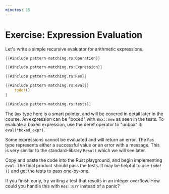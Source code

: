 ```yaml
---
minutes: 15
---
```


# Exercise: Expression Evaluation

Let's write a simple recursive evaluator for arithmetic expressions. 

```rust
{{#include pattern-matching.rs:Operation}}

{{#include pattern-matching.rs:Expression}}

{{#include pattern-matching.rs:Res}}

{{#include pattern-matching.rs:eval}}
    todo!()
}

{{#include pattern-matching.rs:tests}}
```

The `Box` type here is a smart pointer, and will be covered in detail later in
the course. An expression can be "boxed" with `Box::new` as seen in the tests.
To evaluate a boxed expression, use the deref operator to "unbox" it:
`eval(*boxed_expr)`.

Some expressions cannot be evaluated and will return an error. The `Res`
type represents either a successful value or an error with a message. This is
very similar to the standard-library `Result` which we will see later.

Copy and paste the code into the Rust playground, and begin implementing
`eval`. The final product should pass the tests. It may be helpful to use
`todo!()` and get the tests to pass one-by-one.

If you finish early, try writing a test that results in an integer overflow.
How could you handle this with `Res::Err` instead of a panic?
